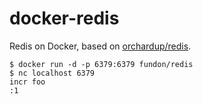 # docker-redis

Redis on Docker, based on [orchardup/redis](https://github.com/orchardup/docker-redis).

    $ docker run -d -p 6379:6379 fundon/redis
    $ nc localhost 6379
    incr foo
    :1


